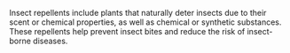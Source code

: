 Insect repellents include plants that naturally deter insects due to their scent or chemical properties, as well as chemical or synthetic substances. These repellents help prevent insect bites and reduce the risk of insect-borne diseases.